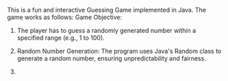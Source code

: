 This is a fun and interactive Guessing Game implemented in Java. The game works as follows:
Game Objective:
<br>
1) The player has to guess a randomly generated number within a specified range (e.g., 1 to 100).
2) Random Number Generation:
The program uses Java's Random class to generate a random number, ensuring unpredictability and fairness.

4) 
